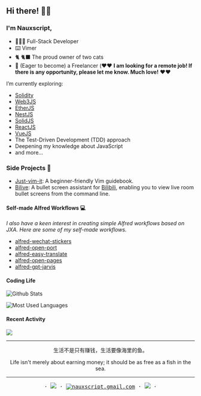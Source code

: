 ## Hi there! 👋🏻

### I'm Nauxscript, 

- 👨🏻‍💻 Full-Stack Developer
- ⌨️ Vimer
- 🐈 🐈‍⬛ The proud owner of two cats
- 🌅 (Eager to become) a Freelancer (❤️❤️ **I am looking for a remote job! If there is any opportunity, please let me know. Much love!** ❤️❤️

I’m currently exploring:

- [Solidity](https://soliditylang.org/)
- [Web3JS](https://web3js.org/)
- [EtherJS](https://ethers.org/)
- [NestJS](https://nestjs.com/)
- [SolidJS](https://www.solidjs.com/)
- [ReactJS](https://react.dev/)
- [VueJS](https://vuejs.org/)
- The Test-Driven Development (TDD) approach
- Deepening my knowledge about JavaScript
- and more...

### Side Projects 🚀

- [Just-vim-it](https://github.com/nauxscript/just-vim-it): A beginner-friendly Vim guidebook.
- [Bilive](https://github.com/nauxscript/bilive): A bullet screen assistant for [Bilibili](https://www.bilibili.com/), enabling you to view live room bullet screens from the command line.

#### Self-made Alfred Workflows 💻

*I also have a keen interest in creating simple Alfred workflows based on JXA. Here are some of my self-made workflows.*

- [alfred-wechat-stickers](https://github.com/nauxscript/alfred-wechat-stickers)
- [alfred-open-port](https://github.com/nauxscript/alfred-open-port)
- [alfred-easy-translate]([url](https://github.com/Nauxscript/alfred-easy-translate))
- [alfred-open-pages](https://github.com/Nauxscript/alfred-open-pages)
- [alfred-gpt-jarvis](https://github.com/nauxscript/alfred-gpt-jarvis)

#### Coding Life

![Github Stats](https://github-readme-stats.vercel.app/api?username=nauxscript&count_private=true&show_icons=true&include_all_commits=true)

![Most Used Languages](https://github-readme-stats.vercel.app/api/top-langs/?username=nauxscript&layout=compact&langs_count=100&hide=HTML,Makefile,CSS,SCSS)

#### Recent Activity

![](https://github-profile-summary-cards.vercel.app/api/cards/profile-details?username=nauxscript&theme=vue)

---

<p align="center">生活不是只有赚钱，生活要像海里的鱼。 </p>

<p align="center">Life isn't merely about earning money; it should be as free as a fish in the sea.</p>

---

<p align="center">
  <samp>
    ·
    <a target="_blank" href="http://blog.nauxscript.com"><img src="https://img.shields.io/badge/Blog-white?logo=Astro&style=flat" /></a>
    ·
    <a href="mailto:nauxscript.gmail.com"><img src="https://img.shields.io/badge/email-yellow?logo=Gmail&style=flat" alt="nauxscript.gmail.com" /></a>
    ·
    <a target="_blank" href="https://twitter.com/nauxscript"><img src="https://img.shields.io/twitter/url?style=social&url=https%3A%2F%2Ftwitter.com%2Fnauxscript" /></a>
    ·
  </samp>
</p>
